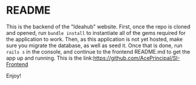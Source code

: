 # README

This is the backend of the "Ideahub" website. First, once the repo is cloned and opened, run `bundle install` to instantiate all of the gems required for the application to work. Then, as this application is not yet hosted, make sure you migrate the database, as well as seed it. Once that is done, run `rails s` in the console, and continue to the frontend README.md to get the app up and running. 
This is the link:https://github.com/AcePrincipal/SI-Frontend

Enjoy!
